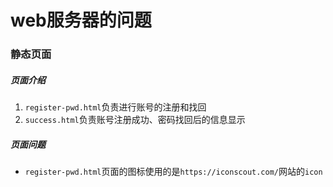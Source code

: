 # web服务器的问题

### 静态页面
##### 页面介绍
1. `register-pwd.html`负责进行账号的注册和找回
2. `success.html`负责账号注册成功、密码找回后的信息显示
##### 页面问题
* `register-pwd.html`页面的图标使用的是`https://iconscout.com/`网站的`icon`
